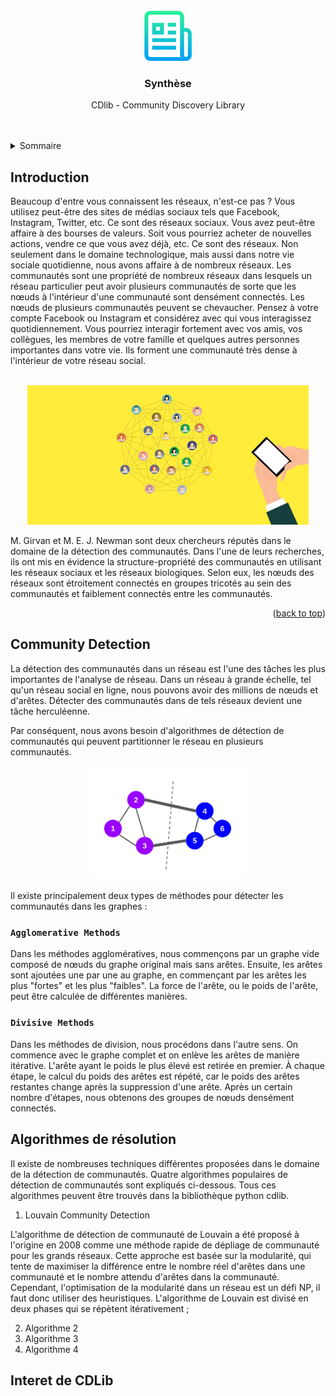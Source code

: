 <div id="top"></div>
<!--
*** Thanks for checking out the Best-README-Template. If you have a suggestion
*** that would make this better, please fork the repo and create a pull request
*** or simply open an issue with the tag "enhancement".
*** Don't forget to give the project a star!
*** Thanks again! Now go create something AMAZING! :D
-->



<!-- PROJECT SHIELDS -->
<!--
*** I'm using markdown "reference style" links for readability.
*** Reference links are enclosed in brackets [ ] instead of parentheses ( ).
*** See the bottom of this document for the declaration of the reference variables
*** for contributors-url, forks-url, etc. This is an optional, concise syntax you may use.
*** https://www.markdownguide.org/basic-syntax/#reference-style-links
-->


<!-- PROJECT LOGO -->
<br />
<div align="center">
  <a href="https://github.com/othneildrew/Best-README-Template">
    <img src="images/logo.png" alt="Logo" width="80" height="80">
  </a>

  <h3 align="center">Synthèse</h3>

  <p align="center">
    CDlib - Community Discovery Library
    <br />
    <!-- <a href="https://github.com/othneildrew/Best-README-Template"><strong>Explore the docs »</strong></a> -->
    <br />
    <br />
    <!-- <a href="https://github.com/othneildrew/Best-README-Template">View Demo</a>
    ·
    <a href="https://github.com/othneildrew/Best-README-Template/issues">Report Bug</a>
    ·
    <a href="https://github.com/othneildrew/Best-README-Template/issues">Request Feature</a> -->
  </p>
</div>



<!-- TABLE OF CONTENTS -->
<details>
  <summary>Sommaire</summary>
  <ol>
    <li>
      <a href="#about-the-project">Introduction</a>
    </li>
    <li>
      <a href="#getting-started">Community Detection</a>
    </li>
    <li><a href="#usage">Algorithmes de résolution</a><ul>
        <li><a href="#prerequisites">Algorithme 1</a></li>
        <li><a href="#installation">Algorithme 2</a></li>
      </ul>
    </li>
    <li><a href="#roadmap">Intérêt de CDLib</a></li>
    <!-- <li><a href="#contributing">Contributing</a></li>
    <li><a href="#license">License</a></li>
    <li><a href="#contact">Contact</a></li>
    <li><a href="#acknowledgments">Acknowledgments</a></li> -->
  </ol>
</details>



<!-- ABOUT THE PROJECT -->
## Introduction


Beaucoup d'entre vous connaissent les réseaux, n'est-ce pas ? Vous utilisez peut-être des sites de médias sociaux tels que Facebook, Instagram, Twitter, etc. Ce sont des réseaux sociaux. Vous avez peut-être affaire à des bourses de valeurs. Soit vous pourriez acheter de nouvelles actions, vendre ce que vous avez déjà, etc. Ce sont des réseaux. Non seulement dans le domaine technologique, mais aussi dans notre vie sociale quotidienne, nous avons affaire à de nombreux réseaux. Les communautés sont une propriété de nombreux réseaux dans lesquels un réseau particulier peut avoir plusieurs communautés de sorte que les nœuds à l'intérieur d'une communauté sont densément connectés. Les nœuds de plusieurs communautés peuvent se chevaucher. Pensez à votre compte Facebook ou Instagram et considérez avec qui vous interagissez quotidiennement. Vous pourriez interagir fortement avec vos amis, vos collègues, les membres de votre famille et quelques autres personnes importantes dans votre vie. Ils forment une communauté très dense à l'intérieur de votre réseau social.   
<br/>
<p align="center">
  <img src="./images/image2.webp" width="450" >
  <!-- <p style=" text-align: center" >Figure 1 : Graphe de connexion</p> -->
</p>
M. Girvan et M. E. J. Newman sont deux chercheurs réputés dans le domaine de la détection des communautés. Dans l'une de leurs recherches, ils ont mis en évidence la structure-propriété des communautés en utilisant les réseaux sociaux et les réseaux biologiques. Selon eux, les nœuds des réseaux sont étroitement connectés en groupes tricotés au sein des communautés et faiblement connectés entre les communautés.



<p align="right">(<a href="#top">back to top</a>)</p>



<!-- ### Built With

This section should list any major frameworks/libraries used to bootstrap your project. Leave any add-ons/plugins for the acknowledgements section. Here are a few examples.

* [Next.js](https://nextjs.org/)
* [React.js](https://reactjs.org/)
* [Vue.js](https://vuejs.org/)
* [Angular](https://angular.io/)
* [Svelte](https://svelte.dev/)
* [Laravel](https://laravel.com)
* [Bootstrap](https://getbootstrap.com)
* [JQuery](https://jquery.com)

<p align="right">(<a href="#top">back to top</a>)</p> -->



<!-- GETTING STARTED -->
## Community Detection

<!-- Lors de l'analyse de différents réseaux, il peut être important de découvrir des communautés en leur sein. Les techniques de détection de communautés sont utiles pour :
*  Découvrir des personnes ayant des intérêts communs et les maintenir étroitement connectées.
*  Détecter les groupes ayant des propriétés similaires et extraire des groupes pour diverses raisons. Par exemple, cette technique peut être utilisée pour découvrir des groupes manipulateurs dans un réseau social ou un marché boursier. -->

La détection des communautés dans un réseau est l'une des tâches les plus importantes de l'analyse de réseau. Dans un réseau à grande échelle, tel qu'un réseau social en ligne, nous pouvons avoir des millions de nœuds et d'arêtes. Détecter des communautés dans de tels réseaux devient une tâche herculéenne.

Par conséquent, nous avons besoin d'algorithmes de détection de communautés qui peuvent partitionner le réseau en plusieurs communautés.

<p align="center">
  <img src="./images/image3.png" width="250" >
  <!-- <p style=" text-align: center" >Figure 1 : Graphe de connexion</p> -->
</p>

Il existe principalement deux types de méthodes pour détecter les communautés dans les graphes :


### `Agglomerative Methods`

Dans les méthodes agglomératives, nous commençons par un graphe vide composé de nœuds du graphe original mais sans arêtes. Ensuite, les arêtes sont ajoutées une par une au graphe, en commençant par les arêtes les plus "fortes" et les plus "faibles". La force de l'arête, ou le poids de l'arête, peut être calculée de différentes manières.

### `Divisive Methods`

Dans les méthodes de division, nous procédons dans l'autre sens. On commence avec le graphe complet et on enlève les arêtes de manière itérative. L'arête ayant le poids le plus élevé est retirée en premier. À chaque étape, le calcul du poids des arêtes est répété, car le poids des arêtes restantes change après la suppression d'une arête. Après un certain nombre d'étapes, nous obtenons des groupes de nœuds densément connectés.


<!-- USAGE EXAMPLES -->
## Algorithmes de résolution

Il existe de nombreuses techniques différentes proposées dans le domaine de la détection de communautés. Quatre algorithmes populaires de détection de communautés sont expliqués ci-dessous. Tous ces algorithmes peuvent être trouvés dans la bibliothèque python cdlib.


<!-- ROADMAP -->
1.  Louvain Community Detection

L'algorithme de détection de communauté de Louvain a été proposé à l'origine en 2008 comme une méthode rapide de dépliage de communauté pour les grands réseaux. Cette approche est basée sur la modularité, qui tente de maximiser la différence entre le nombre réel d'arêtes dans une communauté et le nombre attendu d'arêtes dans la communauté. Cependant, l'optimisation de la modularité dans un réseau est un défi NP, il faut donc utiliser des heuristiques. L'algorithme de Louvain est divisé en deux phases qui se répètent itérativement ;


2.  Algorithme 2
3.  Algorithme 3
4.  Algorithme 4


## Interet de CDLib

<!-- ACKNOWLEDGMENTS -->
<!-- ## Acknowledgments

Use this space to list resources you find helpful and would like to give credit to. I've included a few of my favorites to kick things off!

* [Choose an Open Source License](https://choosealicense.com)
* [GitHub Emoji Cheat Sheet](https://www.webpagefx.com/tools/emoji-cheat-sheet)
* [Malven's Flexbox Cheatsheet](https://flexbox.malven.co/)
* [Malven's Grid Cheatsheet](https://grid.malven.co/)
* [Img Shields](https://shields.io)
* [GitHub Pages](https://pages.github.com)
* [Font Awesome](https://fontawesome.com)
* [React Icons](https://react-icons.github.io/react-icons/search)

<p align="right">(<a href="#top">back to top</a>)</p> -->



<!-- MARKDOWN LINKS & IMAGES -->
<!-- https://www.markdownguide.org/basic-syntax/#reference-style-links -->
[contributors-shield]: https://img.shields.io/github/contributors/othneildrew/Best-README-Template.svg?style=for-the-badge
[contributors-url]: https://github.com/othneildrew/Best-README-Template/graphs/contributors
[forks-shield]: https://img.shields.io/github/forks/othneildrew/Best-README-Template.svg?style=for-the-badge
[forks-url]: https://github.com/othneildrew/Best-README-Template/network/members
[stars-shield]: https://img.shields.io/github/stars/othneildrew/Best-README-Template.svg?style=for-the-badge
[stars-url]: https://github.com/othneildrew/Best-README-Template/stargazers
[issues-shield]: https://img.shields.io/github/issues/othneildrew/Best-README-Template.svg?style=for-the-badge
[issues-url]: https://github.com/othneildrew/Best-README-Template/issues
[license-shield]: https://img.shields.io/github/license/othneildrew/Best-README-Template.svg?style=for-the-badge
[license-url]: https://github.com/othneildrew/Best-README-Template/blob/master/LICENSE.txt
[linkedin-shield]: https://img.shields.io/badge/-LinkedIn-black.svg?style=for-the-badge&logo=linkedin&colorB=555
[linkedin-url]: https://linkedin.com/in/othneildrew
[product-screenshot]: images/screenshot.png

